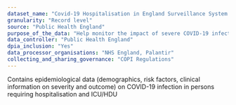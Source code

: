 ```yaml
---
dataset_name: "Covid-19 Hospitalisation in England Surveillance System (CHESS) - record level"
granularity: "Record level"
source: "Public Health England"
purpose_of_the_data: "Help monitor the impact of severe COVID-19 infection on the population and health services, and provide real time data to forecast and estimate disease burden and health services utilisation"
data_controller: "Public Health England"
dpia_inclusion: "Yes"
data_processor_organisations: "NHS England, Palantir"
collecting_and_sharing_governance: "COPI Regulations"
---
```

Contains epidemiological data (demographics, risk factors, clinical information on severity and outcome) on COVID-19 infection in persons requiring hospitalisation and ICU/HDU